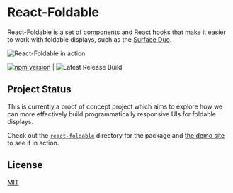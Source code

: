 # React-Foldable

React-Foldable is a set of components and React hooks that make it easier to work with foldable displays, such as the [Surface Duo](https://docs.microsoft.com/dual-screen/web/?WT.mc_id=javascript-8883-aapowell).

![React-Foldable in action](docs/foldable.gif)

[![npm version](https://img.shields.io/npm/v/@aaronpowell/react-foldable)](https://npmjs.org/package/@aaronpowell/react-foldable) | ![Latest Release Build](https://github.com/aaronpowell/react-foldable/workflows/Node.js%20Package/badge.svg)

## Project Status

This is currently a proof of concept project which aims to explore how we can more effectively build programmatically responsive UIs for foldable displays.

Check out the [`react-foldable`](./react-foldable) directory for the package and [the demo site](https://react-foldable.aaron-powell.com) to see it in action.

## License

[MIT](License.md)
